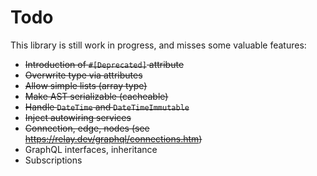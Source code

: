 # Todo
This library is still work in progress, and misses some valuable features:

- ~~Introduction of `#[Deprecated]` attribute~~
- ~~Overwrite type via attributes~~
- ~~Allow simple lists (array type)~~
- ~~Make AST serializable (cacheable)~~
- ~~Handle `DateTime` and `DateTimeImmutable`~~
- ~~Inject autowiring services~~
- ~~Connection, edge, nodes (see https://relay.dev/graphql/connections.htm)~~
- GraphQL interfaces, inheritance
- Subscriptions